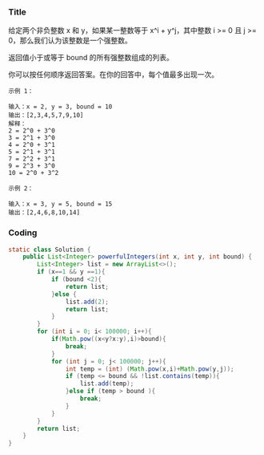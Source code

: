 ###   Title

给定两个非负整数 x 和 y，如果某一整数等于 x^i + y^j，其中整数 i >= 0 且 j >= 0，那么我们认为该整数是一个强整数。

返回值小于或等于 bound 的所有强整数组成的列表。

你可以按任何顺序返回答案。在你的回答中，每个值最多出现一次。



```
示例 1：

输入：x = 2, y = 3, bound = 10
输出：[2,3,4,5,7,9,10]
解释： 
2 = 2^0 + 3^0
3 = 2^1 + 3^0
4 = 2^0 + 3^1
5 = 2^1 + 3^1
7 = 2^2 + 3^1
9 = 2^3 + 3^0
10 = 2^0 + 3^2
```
```
示例 2：

输入：x = 3, y = 5, bound = 15
输出：[2,4,6,8,10,14]
```
###   Coding
```java
static class Solution {
    public List<Integer> powerfulIntegers(int x, int y, int bound) {
        List<Integer> list = new ArrayList<>();
        if (x==1 && y ==1){
            if (bound <2){
                return list;
            }else {
                list.add(2);
                return list;
            }
        }
        for (int i = 0; i< 100000; i++){
            if(Math.pow((x<y?x:y),i)>bound){
                break;
            }
            for (int j = 0; j< 100000; j++){
                int temp = (int) (Math.pow(x,i)+Math.pow(y,j));
                if (temp <= bound && !list.contains(temp)){
                    list.add(temp);
                }else if (temp > bound ){
                    break;
                }
            }
        }
        return list;
    }
}
```
